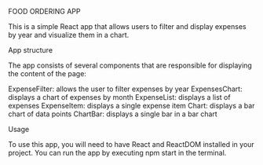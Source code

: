 FOOD ORDERING APP

This is a simple React app that allows users to filter and display expenses by year and visualize them in a chart.

App structure

The app consists of several components that are responsible for displaying the content of the page:

ExpenseFilter: allows the user to filter expenses by year
ExpensesChart: displays a chart of expenses by month
ExpenseList: displays a list of expenses
ExpenseItem: displays a single expense item
Chart: displays a bar chart of data points
ChartBar: displays a single bar in a bar chart

Usage

To use this app, you will need to have React and ReactDOM installed in your project. You can run the app by executing npm start in the terminal.